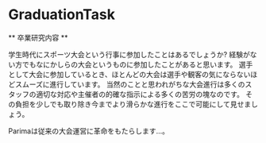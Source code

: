 # GraduationTask

** 卒業研究内容 **

学生時代にスポーツ大会という行事に参加したことはあるでしょうか?
経験がない方でもなにかしらの大会というものに参加したことがあると思います。
選手として大会に参加しているとき、ほとんどの大会は選手や観客の気にならないほどスムーズに進行しています。
当然のことと思われがちな大会進行は多くのスタッフの適切な対応や主催者の的確な指示による多くの苦労の塊なのです。
その負担を少しでも取り除き今までより滑らかな進行をここで可能にして見せましょう。

Parimaは従来の大会運営に革命をもたらします...。
